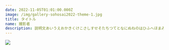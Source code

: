 ```yaml
---
date: 2022-11-05T01:01:00.000Z
image: /img/gallery-sohosai2022-theme-1.jpg
title: タイトル
name: 撮影者
description: 説明文あいうえおかきくけこさしすせそたちつてとなにぬねのはひふへほまみむめもやいゆえよらりるれろわいうえを
---
```


![](/img/gallery-sohosai2022-theme-1.jpg)
